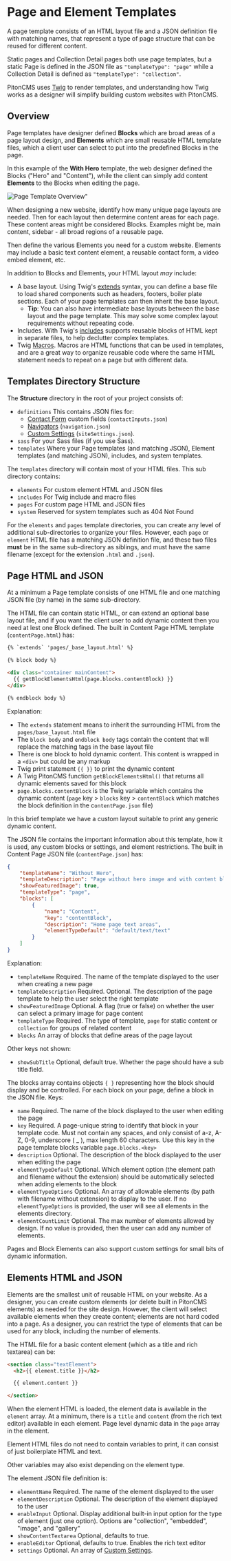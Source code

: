 # Page and Element Templates
A page template consists of an HTML layout file and a JSON definition file with matching names, that represent a type of page structure that can be reused for different content.

Static pages and Collection Detail pages both use page templates, but a static Page is defined in the JSON file as `"templateType": "page"` while a Collection Detail is defined as `"templateType": "collection"`.

PitonCMS uses [Twig](https://twig.symfony.com/doc/3.x/) to render templates, and understanding how Twig works as a designer will simplify building custom websites with PitonCMS.

## Overview
Page templates have designer defined **Blocks** which are broad areas of a page layout design, and **Elements** which are small reusable HTML template files, which a client user can select to put into the predefined Blocks in the page.

In this example of the **With Hero** template, the web designer defined the Blocks ("Hero" and "Content"), while the client can simply add content **Elements** to the Blocks when editing the page.

![Page Template Overview"](/admin/img/help/pageBlockElementOverview.png)

When designing a new website, identify how many unique page layouts are needed. Then for each layout then determine content areas for each page. These content areas might be considered Blocks. Examples might be, main content, sidebar - all broad regions of a reusable page.

Then define the various Elements you need for a custom website. Elements may include a basic text content element, a reusable contact form, a video embed element, etc.

In addition to Blocks and Elements, your HTML layout _may_ include:

* A base layout. Using Twig's [extends](https://twig.symfony.com/doc/3.x/tags/extends.html) syntax, you can define a base file to load shared components such as headers, footers, boiler plate sections. Each of your page templates can then inherit the base layout.
  * **Tip**: You can also have intermediate base layouts between the base layout and the page template. This may solve some complex layout requirements without repeating code.
* Includes. With Twig's [includes](https://twig.symfony.com/doc/3.x/functions/include.html) supports reusable blocks of HTML kept in separate files, to help declutter complex templates.
* Twig [Macros](https://twig.symfony.com/doc/3.x/tags/macro.html). Macros are HTML functions that can be used in templates, and are a great way to organize reusable code where the same HTML statement needs to repeat on a page but with different data.

## Templates Directory Structure
The **Structure** directory in the root of your project consists of:

* `definitions` This contains JSON files for:
  * [Contact Form](/admin/help/designer/contact) custom fields (`contactInputs.json`)
  * [Navigators](/admin/help/designer/navigation) (`navigation.json`)
  * [Custom Settings](/admin/help/designer/settings) (`siteSettings.json`).
* `sass` For your Sass files (if you use Sass).
* `templates` Where your Page templates (and matching JSON), Element templates (and matching JSON), includes, and system templates.

The `templates` directory will contain most of your HTML files. This sub directory contains:

* `elements` For custom element HTML and JSON files
* `includes` For Twig include and macro files
* `pages` For custom page HTML and JSON files
* `system` Reserved for system templates such as 404 Not Found

For the `elements` and `pages` template directories, you can create any level of additional sub-directories to organize your files. However, each `page` or `element` HTML file has a matching JSON definition file, and these two files **must** be in the same sub-directory as siblings, and must have the same filename (except for the extension `.html` and `.json`).

## Page HTML and JSON
At a minimum a Page template consists of one HTML file and one matching JSON file (by name) in the same sub-directory.

The HTML file can contain static HTML, or can extend an optional base layout file, and if you want the client user to add dynamic content then you need at lest one Block defined. The built in Content Page HTML template (`contentPage.html`) has:

```html
{% `extends` 'pages/_base_layout.html' %}

{% block body %}

<div class="container mainContent">
  {{ getBlockElementsHtml(page.blocks.contentBlock) }}
</div>

{% endblock body %}
```

Explanation:
* The `extends` statement means to inherit the surrounding HTML from the `pages/base_layout.html` file
* The `block body` and `endblock body` tags contain the content that will replace the matching tags in the base layout file
* There is one block to hold dynamic content. This content is wrapped in a `<div>` but could be any markup
* Twig print statement `{{ }}` to print the dynamic content
* A Twig PitonCMS function `getBlockElementsHtml()` that returns all dynamic elements saved for this block
* `page.blocks.contentBlock` is the Twig variable which contains the dynamic content (`page` key > `blocks` key > `contentBlock` which matches the block definition in the c`ontentPage.json` file)

In this brief template we have a custom layout suitable to print any generic dynamic content.

The JSON file contains the important information about this template, how it is used, any custom blocks or settings, and element restrictions. The built in Content Page JSON file (`contentPage.json`) has:

```json
{
    "templateName": "Without Hero",
    "templateDescription": "Page without hero image and with content blocks.",
    "showFeaturedImage": true,
    "templateType": "page",
    "blocks": [
        {
            "name": "Content",
            "key": "contentBlock",
            "description": "Home page text areas",
            "elementTypeDefault": "default/text/text"
        }
    ]
}
```

Explanation:
* `templateName` Required. The name of the template displayed to the user when creating a new page
* `templateDescription` Required. Optional. The description of the page template to help the user select the right template
* `showFeaturedImage` Optional. A flag (true or false) on whether the user can select a primary image for page content
* `templateType` Required. The type of template, `page` for static content or `collection` for groups of related content
* `blocks` An array of blocks that define areas of the page layout

Other keys not shown:
* `showSubTitle` Optional, default true. Whether the page should have a sub title field.

The blocks array contains objects `{ }` representing how the block should display and be controlled. For each block on your page, define a block in the JSON file. Keys:

* `name` Required. The name of the block displayed to the user when editing the page
* `key` Required. A page-unique string to identify that block in your template code. Must not contain any spaces, and only consist of a-z, A-Z, 0-9, underscore ( _ ), max length 60 characters. Use this key in the page template blocks variable `page.blocks.<key>`
* `description` Optional. The description of the block displayed to the user when editing the page
* `elementTypeDefault` Optional. Which element option (the element path and filename without the extension) should be automatically selected when adding elements to the block
* `elementTypeOptions` Optional. An array of allowable elements (by path with filename without extension) to display to the user. If no `elementTypeOptions` is provided, the user will see all elements in the elements directory.
* `elementCountLimit` Optional. The max number of elements allowed by design. If no value is provided, then the user can add any number of elements.

Pages and Block Elements can also support custom settings for small bits of dynamic information.

## Elements HTML and JSON
Elements are the smallest unit of reusable HTML on your website. As a designer, you can create custom elements (or delete built in PitonCMS elements) as needed for the site design. However, the client will select available elements when they create content; elements are not hard coded into a page. As a designer, you can restrict the type of elements that can be used for any block, including the number of elements.

The HTML file for a basic content element (which as a title and rich textarea) can be:

```html
<section class="textElement">
  <h2>{{ element.title }}</h2>

  {{ element.content }}

</section>
```

When the element HTML is loaded, the element data is available in the `element` array. At a minimum, there is a `title` and `content` (from the rich text editor) available in each element. Page level dynamic data in the `page` array in the element.

Element HTML files do not need to contain variables to print, it can consist of just boilerplate HTML and text.

Other variables may also exist depending on the element type.

The element JSON file definition is:

* `elementName` Required. The name of the element displayed to the user
* `elementDescription` Optional. The description of the element displayed to the user
* `enableInput` Optional. Display additional built-in input option for the type of element (just one option). Options are "collection", "embedded", "image", and "gallery"
* `showContentTextarea` Optional, defaults to true.
* `enableEditor` Optional, defaults to true. Enables the rich text editor
* `settings` Optional. An array of [Custom Settings](/admin/help/designer/settings).

